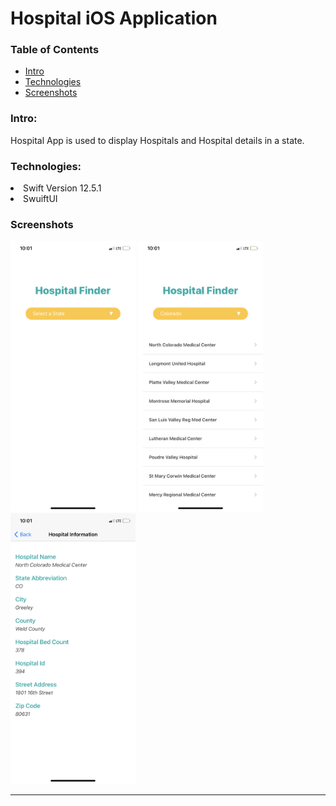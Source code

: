 # Hospital iOS Application

### Table of Contents
* [Intro](#Intro)
* [Technologies](#technologies)
* [Screenshots](#screenshots)


### Intro:
Hospital App is used to display Hospitals and Hospital details in a state.
    
### Technologies:
  <li> Swift Version 12.5.1
  <li> SwuiftUI
   
### Screenshots

    
<p float="left">
  <img src="./Screenshots/hospitalView.PNG" width="200" />
  <img src="./Screenshots/hospitalRow.PNG" width="200" /> 
  <img src="./Screenshots/hospitalDetail.PNG" width="200" />
</p>
 </ol>
 
   
 
   
 ---


